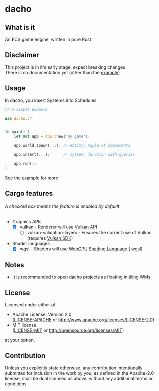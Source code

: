 <!-- dacho/README.md -->

# dacho

## What is it
An ECS game engine, written in pure Rust

## Disclaimer
This project is in it's early stage, expect breaking changes  
There is no documentation yet (other than the [example](https://github.com/mochou-p/dacho-example))

## Usage
In dacho, you insert Systems into Schedules
```rust
// A simple example

use dacho::*;


fn main() {
    let mut app = App::new("my game");

    app.world.spawn(...); // entity: tuple of components

    app.insert(...);      // system: function with queries

    app.run();
}
```
See the [example](https://github.com/mochou-p/dacho-example) for more

## Cargo features
###### A checked box means the feature is enabled by default
- Graphics APIs
    - [x] vulkan - Renderer will use [Vulkan API](https://www.vulkan.org)
        - [ ] vulkan-validation-layers - Ensures the correct use of Vulkan (requires [Vulkan SDK](https://vulkan.lunarg.com/sdk/home))
- Shader languages
    - [x] wgsl - Shaders will use [WebGPU Shading Language](https://www.w3.org/TR/WGSL) (.wgsl)

## Notes
- It is recommended to open dacho projects as floating in tiling WMs

## License
Licensed under either of
 * Apache License, Version 2.0  
   ([LICENSE-APACHE](LICENSE-APACHE) or http://www.apache.org/licenses/LICENSE-2.0)
 * MIT license  
   ([LICENSE-MIT](LICENSE-MIT) or http://opensource.org/licenses/MIT)

at your option.

## Contribution
Unless you explicitly state otherwise, any contribution intentionally submitted
for inclusion in the work by you, as defined in the Apache-2.0 license, shall be
dual licensed as above, without any additional terms or conditions

